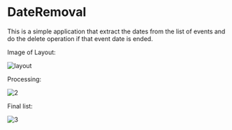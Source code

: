 # DateRemoval
This is a simple application that extract the dates from the list of events and do the delete operation if that event date is ended.

Image of Layout:

![layout](https://user-images.githubusercontent.com/116795679/217150761-9d28c423-a869-46a9-8d1c-1d68345dad3f.png)

Processing:

![2](https://user-images.githubusercontent.com/116795679/217150772-b786d106-a298-4f80-9583-fdc7e2f659c1.png)

Final list:

![3](https://user-images.githubusercontent.com/116795679/217150775-f6c9922b-3e8b-4bf9-bcce-f1d68f2e5bdf.png)
